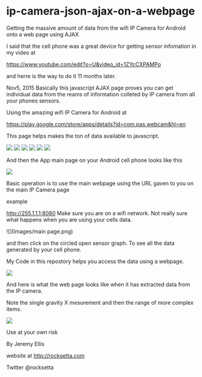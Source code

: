 # ip-camera-json-ajax-on-a-webpage
Getting the massive amount of data from the wifi IP Camera for Android onto a web page using AJAX

I said that the cell phone was a great device for getting sensor infomation in my video at 

https://www.youtube.com/edit?o=U&video_id=1ZYcCXPAMPo

and herre is the way to do it 11 months later.



Nov5, 2015
Basically this javascript AJAX page proves you can get individual data from the reams of information colleted by IP camera from all your phones sensors.


Using the amazing wifi IP Camera for Android at 

https://play.google.com/store/apps/details?id=com.pas.webcam&hl=en

This page helps makes the ton of data available to javascript.


![](images/Screenshot_2015-11-06-16-04-16.png)
![](images/Screenshot_2015-11-06-16-05-00.png)
![](images/Screenshot_2015-11-06-16-06-06.png)
![](images/Screenshot_2015-11-06-16-07-15.png)
![](images/Screenshot_2015-11-06-16-07-42.png)
![](images/Screenshot_2015-11-06-16-08-04.png)

And then the App main page on your Android cell phone looks like this

![](images/cups.png)


Basic operation is to use the main webpage using the URL gaven to you on the main IP Camera page

example 

http://255.1.1.1:8080       Make sure you are on a wifi network. Not really sure what happens when you are using your cells data.

![](images/main page.png)




 and then click on the circled open sensor graph. To see all the data generated by your cell phone.
 
 My Code in this repostory helps you access the data using a webpage.
 






![](images/graph.png)





And here is what the web page looks like when it has extracted data from the IP camera.

Note the single gravity X mesurement and then the range of more complex items.




![](images/ipcamera-web.png)














Use at your own risk

By Jeremy Ellis

website at   http://rocksetta.com

Twitter @rocksetta

